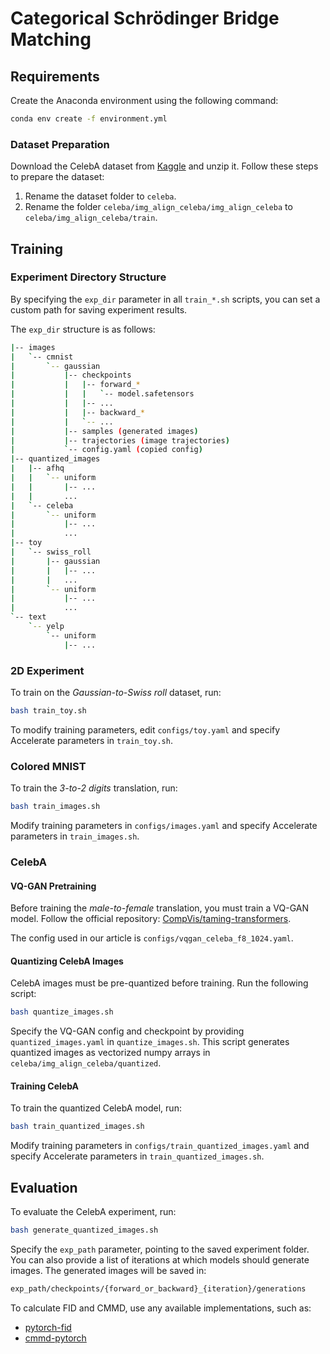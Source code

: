 # Categorical Schrödinger Bridge Matching

## Requirements

Create the Anaconda environment using the following command:

```bash
conda env create -f environment.yml
```

### Dataset Preparation

Download the CelebA dataset from [Kaggle](https://www.kaggle.com/datasets/jessicali9530/celeba-dataset/data) and unzip it. Follow these steps to prepare the dataset:

1. Rename the dataset folder to `celeba`.
2. Rename the folder `celeba/img_align_celeba/img_align_celeba` to `celeba/img_align_celeba/train`.

## Training

### Experiment Directory Structure

By specifying the `exp_dir` parameter in all `train_*.sh` scripts, you can set a custom path for saving experiment results.

The `exp_dir` structure is as follows:

```bash
|-- images
|   `-- cmnist
|       `-- gaussian
|           |-- checkpoints 
|           |   |-- forward_*
|           |   |   `-- model.safetensors
|           |   |-- ...
|           |   |-- backward_*
|           |   `-- ...
|           |-- samples (generated images)
|           |-- trajectories (image trajectories)
|           `-- config.yaml (copied config)
|-- quantized_images
|   |-- afhq
|   |   `-- uniform
|   |       |-- ...
|   |       ...
|   `-- celeba
|       `-- uniform
|           |-- ...
|           ...
|-- toy
|   `-- swiss_roll
|       |-- gaussian
|       |   |-- ...
|       |   ...
|       `-- uniform
|           |-- ...
|           ...
`-- text
    `-- yelp
        `-- uniform
            |-- ...
```

### 2D Experiment

To train on the *Gaussian-to-Swiss roll* dataset, run:

```bash
bash train_toy.sh
```

To modify training parameters, edit `configs/toy.yaml` and specify Accelerate parameters in `train_toy.sh`.

### Colored MNIST

To train the *3-to-2 digits* translation, run:

```bash
bash train_images.sh
```

Modify training parameters in `configs/images.yaml` and specify Accelerate parameters in `train_images.sh`.

### CelebA

#### VQ-GAN Pretraining

Before training the *male-to-female* translation, you must train a VQ-GAN model. Follow the official repository: [CompVis/taming-transformers](https://github.com/CompVis/taming-transformers).

The config used in our article is `configs/vqgan_celeba_f8_1024.yaml`.

#### Quantizing CelebA Images

CelebA images must be pre-quantized before training. Run the following script:

```bash
bash quantize_images.sh
```

Specify the VQ-GAN config and checkpoint by providing `quantized_images.yaml` in `quantize_images.sh`. This script generates quantized images as vectorized numpy arrays in `celeba/img_align_celeba/quantized`.

#### Training CelebA

To train the quantized CelebA model, run:

```bash
bash train_quantized_images.sh
```

Modify training parameters in `configs/train_quantized_images.yaml` and specify Accelerate parameters in `train_quantized_images.sh`.

## Evaluation

To evaluate the CelebA experiment, run:

```bash
bash generate_quantized_images.sh
```

Specify the `exp_path` parameter, pointing to the saved experiment folder. You can also provide a list of iterations at which models should generate images. The generated images will be saved in:

```bash
exp_path/checkpoints/{forward_or_backward}_{iteration}/generations
```

To calculate FID and CMMD, use any available implementations, such as:

- [pytorch-fid](https://github.com/mseitzer/pytorch-fid)
- [cmmd-pytorch](https://github.com/sayakpaul/cmmd-pytorch)
